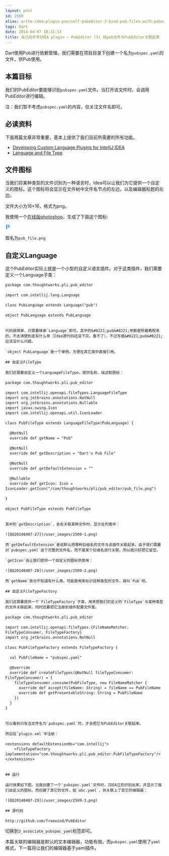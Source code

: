 ```yaml
---
layout: post
id: 2509
alias: write-idea-plugin-yourself-pubeditor-3-bind-pub-files-with-pubeditor
tags: Dart
date: 2014-04-07 18:31:13
title: 自己动手写IDEA plugin – PubEditor (3) 将pub文件与PubEditor关联起来
---
```


Dart使用Pub进行依赖管理。我们需要在项目目录下创建一个名为`pubspec.yaml`的文件，供Pub使用。

## 本篇目标

我们的PubEditor要能够识别`pubspec.yaml`文件。当打开该文件时，会调用PubEditor进行编辑。

注：我们暂不考虑`pubspec.yaml`的内容，仅关注文件名即可。

## 必读资料

下面两篇文章非常重要，基本上提供了我们目前所需要的所有功能。

*   [Developing Custom Language Plugins for IntelliJ IDEA](http://confluence.jetbrains.com/display/IDEADEV/Developing+Custom+Language+Plugins+for+IntelliJ+IDEA)
*   [Language and File Type](http://confluence.jetbrains.com/display/IntelliJIDEA/Language+and+File+Type)

## 文件图标

当我们将某种类型的文件识别为一种语言时，Idea可以让我们为它提供一个自定义的图标。这个图标将会显示在文件树中文件名节点的左边，以及编辑器标题的左边。

文件大小为16&#215;16，格式为png。

我使用一个[在线版photoshop](http://www.uupoop.com/)，生成了下面这个图标:

![pub](/user_images/2509-0.png)

取名为`pub_file.png`

## 自定义Language

这个PubEditor实际上就是一个小型的自定义语言插件。对于这类插件，我们需要定义一个Language子类：

    package com.thoughtworks.pli.pub_editor

    import com.intellij.lang.Language

    class PubLanguage extends Language("pub")

    object PubLanguage extends PubLanguage
    

    代码很简单，只需要继承`Language`即可。其中的&#8221;pub&#8221;参数是照着教程来的，不太清楚到底有什么用（Idea源代码还没下完，看不了），不过写成&#8221;pub&#8221;应该没什么问题。

    `object PubLanguage`是一个单例，方便在其它类中直接引用。

    ## 自定义FileType

    我们还需要自定义一个LanguageFileType，提供名称、描述和图标：

    package com.thoughtworks.pli.pub_editor

    import com.intellij.openapi.fileTypes.LanguageFileType
    import org.jetbrains.annotations.NotNull
    import org.jetbrains.annotations.Nullable
    import javax.swing.Icon
    import com.intellij.openapi.util.IconLoader

    class PubFileType extends LanguageFileType(PubLanguage) {

      @NotNull
      override def getName = "Pub"

      @NotNull
      override def getDescription = "Dart's Pub File"

      @NotNull
      override def getDefaultExtension = ""

      @Nullable
      override def getIcon: Icon = IconLoader.getIcon("/com/thoughtworks/pli/pub_editor/pub_file.png")

    }

    object PubFileType extends PubFileType
    

    其中的`getDescription`，会在关联某种文件时，显示在列表中：

    ![QQ20140407-27](/user_images/2509-1.png)

    而`getDefaultExtension`是说默认把哪种后缀名的文件与该插件关联起来。由于我们需要对`pubspec.yaml`这个完整的文件名，而不是某个后缀名进行关联，所以我只好把它留空。

    `getIcon`会让我们提供一个自定义的图标供使用：

    ![QQ20140407-28](/user_images/2509-2.png)

    而`getName`我也不知道有什么用，可能是用来标识这种类型的文件，就叫`Pub`吧。

    ## 自定义FileTypeFactory

    我们还需要提供一个`FileTypeFactory`子类，用来把我们的定义的`FileType`与某种类型的文件关联起来。同时还要把它注册到插件配置文件里。

    package com.thoughtworks.pli.pub_editor

    import com.intellij.openapi.fileTypes.{FileNameMatcher, FileTypeConsumer, FileTypeFactory}
    import org.jetbrains.annotations.NotNull

    class PubFileTypeFactory extends FileTypeFactory {

      val PubFileName = "pubspec.yaml"

      @Override
      override def createFileTypes(@NotNull fileTypeConsumer: FileTypeConsumer) = {
        fileTypeConsumer.consume(PubFileType, new FileNameMatcher {
          override def accept(fileName: String) = fileName == PubFileName
          override def getPresentableString: String = PubFileName
        })
      }
    }
    

    可以看到只有当文件名为`pubspec.yaml`时，才会把它与PubEditor关联起来。

    然后在`plugin.xml`中注册：

    <extensions defaultExtensionNs="com.intellij">
        <fileTypeFactory implementation="com.thoughtworks.pli.pub_editor.PubFileTypeFactory"/>
    </extensions>
    

    ## 运行

    运行效果如下图。当我创建了一个`pubspec.yaml`文件时，IDEA立刻识别出来，并显示了我们自定义的图标。而创建了其它的文件，如`abc.yaml`，则关联上了其它的编辑器：

    ![QQ20140407-29](/user_images/2509-3.png)

    ## 源代码

    http://github.com/freewind/PubEditor

切换到`3_associate_pubspec_yaml`标签即可。

本篇关联的编辑器是默认的文本编辑器，功能有限。而`pubspec.yaml`使用了`yaml`格式，下一篇将让我们的编辑器基于yaml插件。
